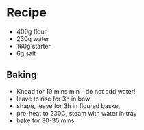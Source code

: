 # Recipe

* 400g flour
* 230g water
* 160g starter
* 6g salt

## Baking

* Knead for 10 mins min - do not add water!
* leave to rise for 3h in bowl
* shape, leave for 3h in floured basket
* pre-heat to 230C, steam with water in tray
* bake for 30-35 mins
